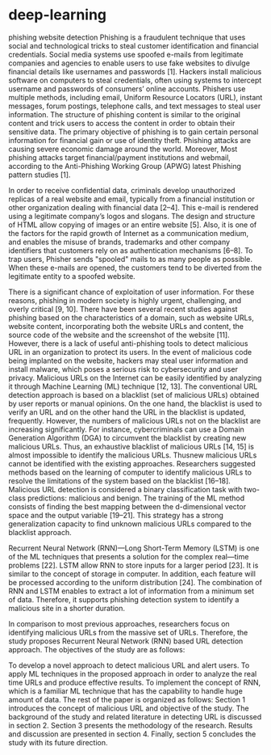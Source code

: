 # deep-learning
phishing website detection
Phishing is a fraudulent technique that uses social and technological tricks to steal customer identification and financial credentials. Social media systems use spoofed e-mails from legitimate companies and agencies to enable users to use fake websites to divulge financial details like usernames and passwords [1]. Hackers install malicious software on computers to steal credentials, often using systems to intercept username and passwords of consumers’ online accounts. Phishers use multiple methods, including email, Uniform Resource Locators (URL), instant messages, forum postings, telephone calls, and text messages to steal user information. The structure of phishing content is similar to the original content and trick users to access the content in order to obtain their sensitive data. The primary objective of phishing is to gain certain personal information for financial gain or use of identity theft. Phishing attacks are causing severe economic damage around the world. Moreover, Most phishing attacks target financial/payment institutions and webmail, according to the Anti-Phishing Working Group (APWG) latest Phishing pattern studies [1].

In order to receive confidential data, criminals develop unauthorized replicas of a real website and email, typically from a financial institution or other organization dealing with financial data [2–4]. This e-mail is rendered using a legitimate company’s logos and slogans. The design and structure of HTML allow copying of images or an entire website [5]. Also, it is one of the factors for the rapid growth of Internet as a communication medium, and enables the misuse of brands, trademarks and other company identifiers that customers rely on as authentication mechanisms [6–8]. To trap users, Phisher sends "spooled" mails to as many people as possible. When these e-mails are opened, the customers tend to be diverted from the legitimate entity to a spoofed website.

There is a significant chance of exploitation of user information. For these reasons, phishing in modern society is highly urgent, challenging, and overly critical [9, 10]. There have been several recent studies against phishing based on the characteristics of a domain, such as website URLs, website content, incorporating both the website URLs and content, the source code of the website and the screenshot of the website [11]. However, there is a lack of useful anti-phishing tools to detect malicious URL in an organization to protect its users. In the event of malicious code being implanted on the website, hackers may steal user information and install malware, which poses a serious risk to cybersecurity and user privacy. Malicious URLs on the Internet can be easily identified by analyzing it through Machine Learning (ML) technique [12, 13]. The conventional URL detection approach is based on a blacklist (set of malicious URLs) obtained by user reports or manual opinions. On the one hand, the blacklist is used to verify an URL and on the other hand the URL in the blacklist is updated, frequently. However, the numbers of malicious URLs not on the blacklist are increasing significantly. For instance, cybercriminals can use a Domain Generation Algorithm (DGA) to circumvent the blacklist by creating new malicious URLs. Thus, an exhaustive blacklist of malicious URLs [14, 15] is almost impossible to identify the malicious URLs. Thusnew malicious URLs cannot be identified with the existing approaches. Researchers suggested methods based on the learning of computer to identify malicious URLs to resolve the limitations of the system based on the blacklist [16–18]. Malicious URL detection is considered a binary classification task with two-class predictions: malicious and benign. The training of the ML method consists of finding the best mapping between the d-dimensional vector space and the output variable [19–21]. This strategy has a strong generalization capacity to find unknown malicious URLs compared to the blacklist approach.

Recurrent Neural Network (RNN)—Long Short-Term Memory (LSTM) is one of the ML techniques that presents a solution for the complex real—time problems [22]. LSTM allow RNN to store inputs for a larger period [23]. It is similar to the concept of storage in computer. In addition, each feature will be processed according to the uniform distribution [24]. The combination of RNN and LSTM enables to extract a lot of information from a minimum set of data. Therefore, it supports phishing detection system to identify a malicious site in a shorter duration.

In comparison to most previous approaches, researchers focus on identifying malicious URLs from the massive set of URLs. Therefore, the study proposes Recurrent Neural Network (RNN) based URL detection approach. The objectives of the study are as follows:

To develop a novel approach to detect malicious URL and alert users.
To apply ML techniques in the proposed approach in order to analyze the real time URLs and produce effective results.
To implement the concept of RNN, which is a familiar ML technique that has the capability to handle huge amount of data.
The rest of the paper is organized as follows: Section 1 introduces the concept of malicious URL and objective of the study. The background of the study and related literature in detecting URL is discussed in section 2. Section 3 presents the methodology of the research. Results and discussion are presented in section 4. Finally, section 5 concludes the study with its future direction.
